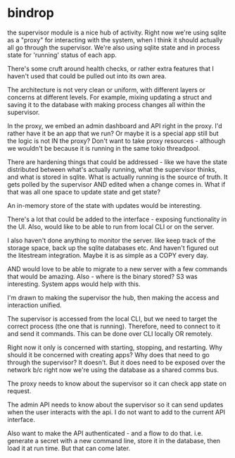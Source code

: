 # bindrop

the supervisor module is a nice hub of activity. Right now we're using sqlite as a "proxy" for interacting with the system, when I think it should actually all go through the supervisor. We're also using sqlite state and in process state for 'running' status of each app. 

There's some cruft around health checks, or rather extra features that I haven't used that could be pulled out into its own area. 

The architecture is not very clean or uniform, with different layers or concerns at different levels. For example, mixing updating a struct and saving it to the database with making process changes all within the supervisor. 

In the proxy, we embed an admin dashboard and API right in the proxy. I'd rather have it be an app that we run? Or maybe it is a special app still but the logic is not IN the proxy? Don't want to take proxy resources - although we wouldn't be because it is running in the same tokio threadpool. 

There are hardening things that could be addressed - like we have the state distributed between what's actually running, what the supervisor thinks, and what is stored in sqlite. What is actually running is the source of truth. It gets polled by the supervisor AND edited when a change comes in. What if that was all one space to update state and get state? 

An in-memory store of the state with updates would be interesting.

There's a lot that could be added to the interface - exposing functionality in the UI. Also, would like to be able to run from local CLI or on the server. 

I also haven't done anything to monitor the server. like keep track of the storage space, back up the sqlite databases etc. And haven't figured out the litestream integration. Maybe it is as simple as a COPY every day.

AND would love to be able to migrate to a new server with a few commands that would be amazing. Also - where is the binary stored? S3 was interesting. System apps would help with this.

I'm drawn to making the supervisor the hub, then making the access and interaction unified.

The supervisor is accessed from the local CLI, but we need to target the correct process (the one that is running). Therefore, need to connect to it and send it commands. This can be done over CLI locally OR remotely.

Right now it only is concerned with starting, stopping, and restarting. Why should it be concerned with creating apps? Why does that need to go through the supervisor? It doesn't. But it does need to be exposed over the network b/c right now we're using the database as a shared comms bus.

The proxy needs to know about the supervisor so it can check app state on request. 

The admin API needs to know about the supervisor so it can send updates when the user interacts with the api. I do not want to add to the current API interface.
 
Also want to make the API authenticated - and a flow to do that. i.e. generate a secret with a new command line, store it in the database, then load it at run time. But that can come later. 